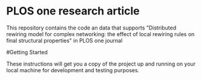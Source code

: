 # PLOS one research article

This repository contains the code an data that supports "Distributed rewiring model for complex networking: the effect of local rewiring rules on final structural properties" in PLOS one journal

#Getting Started

These instructions will get you a copy of the project up and running on your local machine for development and testing purposes. 
